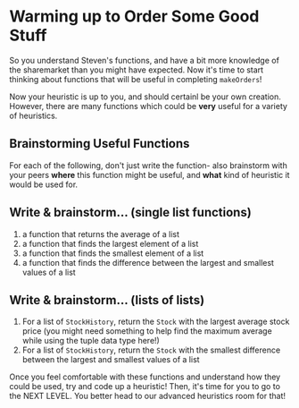 # Warming up to Order Some Good Stuff
So you understand Steven's functions, and have a bit more knowledge of the sharemarket than you might have expected. Now it's time to start thinking about functions that will be useful in completing `makeOrders`!

Now your heuristic is up to you, and should certainl be your own creation. However, there are many functions which could be **very** useful for a variety of heuristics. 

## Brainstorming Useful Functions
For each of the following, don't just write the function- also brainstorm with your peers **where** this function might be useful, and **what** kind of heuristic it would be used for.

## Write & brainstorm... (single list functions)
1. a function that returns the average of a list
2. a function that finds the largest element of a list
3. a function that finds the smallest element of a list
4. a function that finds the difference between the largest and smallest values of a list

## Write & brainstorm... (lists of lists)
1. For a list of `StockHistory`, return the `Stock` with the largest average stock price (you might need something to help find the maximum average while using the tuple data type here!)
2. For a list of `StockHistory`, return the `Stock` with the smallest difference between the largest and smallest values of a list


Once you feel comfortable with these functions and understand how they could be used, try and code up a heuristic!
Then, it's time for you to go to the NEXT LEVEL. You better head to our advanced heuristics room for that!

